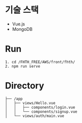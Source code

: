 # 기술 스택
- Vue.js
- MongoDB

# Run
```
1. cd /FHTH_FREE/AWS/front/fhth/
2. npm run serve
```

# Directory
```/
├── /app
│   ├── views/Hello.vue
│   │   ├── components/login.vue
│   │   └── components/signup.vue
│   └── views/auth/main.vue
``` 